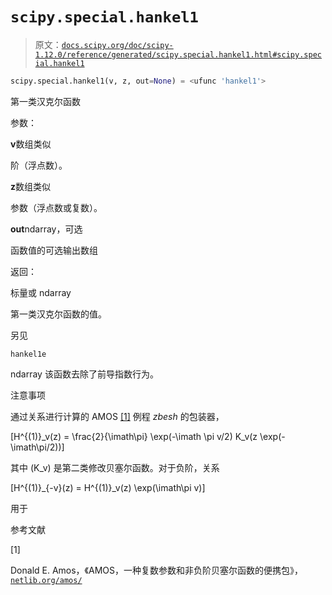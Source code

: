 # `scipy.special.hankel1`

> 原文：[`docs.scipy.org/doc/scipy-1.12.0/reference/generated/scipy.special.hankel1.html#scipy.special.hankel1`](https://docs.scipy.org/doc/scipy-1.12.0/reference/generated/scipy.special.hankel1.html#scipy.special.hankel1)

```py
scipy.special.hankel1(v, z, out=None) = <ufunc 'hankel1'>
```

第一类汉克尔函数

参数：

**v**数组类似

阶（浮点数）。

**z**数组类似

参数（浮点数或复数）。

**out**ndarray，可选

函数值的可选输出数组

返回：

标量或 ndarray

第一类汉克尔函数的值。

另见

`hankel1e`

ndarray 该函数去除了前导指数行为。

注意事项

通过关系进行计算的 AMOS [[1]](#r2d9155da228b-1) 例程 *zbesh* 的包装器，

\[H^{(1)}_v(z) = \frac{2}{\imath\pi} \exp(-\imath \pi v/2) K_v(z \exp(-\imath\pi/2))\]

其中 \(K_v\) 是第二类修改贝塞尔函数。对于负阶，关系

\[H^{(1)}_{-v}(z) = H^{(1)}_v(z) \exp(\imath\pi v)\]

用于

参考文献

[1]

Donald E. Amos，《AMOS，一种复数参数和非负阶贝塞尔函数的便携包》，[`netlib.org/amos/`](http://netlib.org/amos/)
